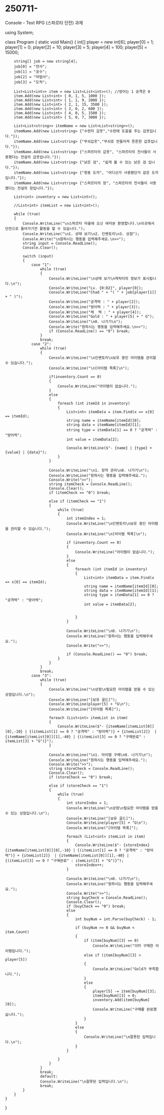 # 250711-
Console - Text RPG (스파르타 던전) 과제

using System;

class Program
{
   static void Main()
    { 
        int[] player = new int[6];
        player[0] = 1;
        player[1] = 0;
        player[2] = 10;
        player[3] = 5;
        player[4] = 100;
        player[5] = 15000;

        string[] job = new string[4];
        job[0] = "전사";
        job[1] = "궁수";
        job[2] = "마법사";
        job[3] = "도적";

        List<List<int>> item = new List<List<int>>(); //방어는 1 공격은 0
        item.Add(new List<int> { 0, 1, 5, 1000 });
        item.Add(new List<int> { 1, 1, 9, 2000 });
        item.Add(new List<int> { 2, 1, 15, 3500 });
        item.Add(new List<int> { 3, 0, 2, 600 });
        item.Add(new List<int> { 4, 0, 5, 1500 });
        item.Add(new List<int> { 5, 0, 7, 3000 });

        List<List<string>> itemName = new List<List<string>>();
        itemName.Add(new List<string> {"수련자 갑옷","수련에 도움을 주는 갑옷입니다."});
        itemName.Add(new List<string> {"무쇠갑옷","무쇠로 만들어져 튼튼한 갑옷입니다."});
        itemName.Add(new List<string> {"스파르타의 갑옷", "스파르타의 전사들이 사용했다는 전설의 갑옷입니다."});
        itemName.Add(new List<string> {"낡은 검", "쉽게 볼 수 있는 낡은 검 입니다."});
        itemName.Add(new List<string> {"청동 도끼", "어디선가 사용됐던거 같은 도끼입니다."});
        itemName.Add(new List<string> {"스파르타의 창", "스파르타의 전사들이 사용했다는 전설의 창입니다."});

        List<int> inventory = new List<int>();

        //List<int> itemList = new List<int>();

        while (true)
        {
            Console.WriteLine("\n스파르타 마을에 오신 여러분 환영합니다.\n이곳에서 던전으로 들어가기전 활동을 할 수 있습니다.");
            Console.WriteLine("\n1. 상태 보기\n2. 인벤토리\n3. 상점");
            Console.Write("\n원하시는 행동을 입력해주세요.\n>>");
            string input = Console.ReadLine();
            Console.Clear();

            switch (input)
            {
                case "1":
                    while (true)
                    {
                        Console.WriteLine("\n상태 보기\n캐릭터의 정보가 표시됩니다.\n");
                        Console.WriteLine("Lv. {0:D2}", player[0]);
                        Console.WriteLine("Chad " + "( " + job[player[1]] + " )");
                        Console.WriteLine("공격력 : " + player[2]);
                        Console.WriteLine("방어력 : " + player[3]);
                        Console.WriteLine("체  력 : " + player[4]);
                        Console.WriteLine("Gold : " + player[5] + " G");
                        Console.WriteLine("\n0. 나가기\n");
                        Console.Write("원하시는 행동을 입력해주세요.\n>>");
                        if (Console.ReadLine() == "0") break;
                    }
                    break;
                case "2":
                    while (true)
                    {
                        Console.WriteLine("\n인벤토리\n보유 중인 아이템을 관리할 수 있습니다.");
                        Console.WriteLine("\n[아이템 목록]\n");

                        if(inventory.Count == 0)
                        {
                            Console.WriteLine("아이템이 없습니다.");
                        }
                        else
                        {
                            foreach (int itemId in inventory)
                            {
                                List<int> itemData = item.Find(x => x[0] == itemId);
                                string name = itemName[itemId][0];
                                string data = itemName[itemId][1];
                                string type = itemData[1] == 0 ? "공격력" : "방어력";
                                int value = itemData[2];

                                Console.WriteLine($"- {name} | {type} + {value} | {data}");
                            }
                        }

                        Console.WriteLine("\n1. 장착 관리\n0. 나가기\n");
                        Console.WriteLine("원하시는 행동을 입력해주세요.");
                        Console.Write(">>");
                        string itemCheck = Console.ReadLine();
                        Console.Clear();
                        if (itemCheck == "0") break;

                        else if (itemCheck == "1")
                        {
                            while (true)
                            {
                                int itemIndex = 1;
                                Console.WriteLine("\n인벤토리\n보유 중인 아이템을 관리할 수 있습니다.");
                                Console.WriteLine("\n[아이템 목록]\n");

                                if (inventory.Count == 0)
                                {
                                    Console.WriteLine("아이템이 없습니다.");
                                }
                                else
                                {
                                    foreach (int itemId in inventory)
                                    {
                                        List<int> itemData = item.Find(x => x[0] == itemId);
                                        string name = itemName[itemId][0];
                                        string data = itemName[itemId][1];
                                        string type = itemData[1] == 0 ? "공격력" : "방어력";
                                        int value = itemData[2];

                                       
                                    }
                                }

                                Console.WriteLine("\n0. 나가기\n");
                                Console.WriteLine("원하시는 행동을 입력해주세요.");
                                Console.Write(">>");
                               
                                if (Console.ReadLine() == "0") break;
                            }
                        }
                    }
                    break;
                case "3":
                    while (true)
                    {
                        Console.WriteLine("\n상점\n필요한 아이템을 얻을 수 있는 상점입니다.\n");
                        Console.WriteLine("[보유 골드]");
                        Console.WriteLine(player[5] + "G\n");
                        Console.WriteLine("[아이템 목록]");

                        foreach (List<int> itemList in item)
                        {
                            Console.WriteLine($"- {itemName[itemList[0]][0],-10} | {(itemList[1] == 0 ? "공격력" : "방어력")} + {itemList[2]}  | {itemName[itemList[0]][1],-40} | {(itemList[3] == 0 ? "구매완료" : itemList[3] + "G")}");
                        }

                        Console.WriteLine("\n1. 아이템 구매\n0. 나가기\n");
                        Console.WriteLine("원하시는 행동을 입력해주세요.");
                        Console.Write(">>");
                        string storeCheck = Console.ReadLine();
                        Console.Clear();
                        if (storeCheck == "0") break;

                        else if (storeCheck == "1")
                        {
                            while (true)
                            {
                                int storeIndex = 1;
                                Console.WriteLine("\n상점\n필요한 아이템을 얻을 수 있는 상점입니다.\n");
                                Console.WriteLine("[보유 골드]");
                                Console.WriteLine(player[5] + "G\n");
                                Console.WriteLine("[아이템 목록]");

                                foreach (List<int> itemList in item)
                                {
                                    Console.WriteLine($"- {storeIndex} {itemName[itemList[0]][0],-10} | {(itemList[1] == 0 ? "공격력" : "방어력")} + {itemList[2]}  | {itemName[itemList[0]][1],-40} | {(itemList[3] == 0 ? "구매완료" : itemList[3] + "G")}");
                                    storeIndex++;
                                }

                                Console.WriteLine("\n0. 나가기\n");
                                Console.WriteLine("원하시는 행동을 입력해주세요.");
                                Console.Write(">>");
                                string buyCheck = Console.ReadLine();
                                Console.Clear();
                                if (buyCheck == "0") break;
                                else
                                {
                                    int buyNum = int.Parse(buyCheck) - 1;

                                    if (buyNum >= 0 && buyNum < item.Count)
                                    {
                                        if (item[buyNum][3] == 0)
                                            Console.WriteLine("이미 구매한 아이템입니다.");
                                        else if (item[buyNum][3] > player[5])
                                        {
                                            Console.WriteLine("Gold가 부족합니다.");
                                        }
                                        else
                                        {
                                            player[5] -= item[buyNum][3];
                                            item[buyNum][3] = 0;
                                            inventory.Add(item[buyNum][0]);
                                            Console.WriteLine("구매를 완료했습니다.");
                                        }
                                    }
                                    else
                                    {
                                        Console.WriteLine("\n잘못된 입력입니다.\n");
                                    }
                                }

                            }
                        }
                    }
                    break;
                    default:
                    Console.WriteLine("\n잘못된 입력입니다.\n");
                    break;
            } 
        }
    }
}
